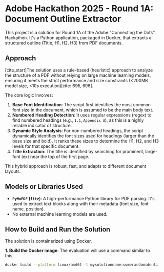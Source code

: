 # Adobe Hackathon 2025 - Round 1A: Document Outline Extractor

This project is a solution for Round 1A of the Adobe "Connecting the Dots" Hackathon. It's a Python application, packaged in Docker, that extracts a structured outline (Title, H1, H2, H3) from PDF documents.

## Approach

[cite_start]The solution uses a rule-based (heuristic) approach to analyze the structure of a PDF without relying on large machine learning models, ensuring it meets the strict performance and size constraints (<200MB model size, <10s execution)[cite: 695, 696].

The core logic involves:
1.  **Base Font Identification**: The script first identifies the most common font size in the document, which is assumed to be the main body text.
2.  **Numbered Heading Detection**: It uses regular expressions (regex) to find numbered headings (e.g., `1.1`, `Appendix A`), as this is a highly reliable indicator of structure.
3.  **Dynamic Style Analysis**: For non-numbered headings, the script dynamically identifies the font sizes used for headings (larger than the base size and bold). It ranks these sizes to determine the H1, H2, and H3 levels for that specific document.
4.  **Title Extraction**: The title is identified by searching for prominent, large-font text near the top of the first page.

This hybrid approach is robust, fast, and adapts to different document layouts.

## Models or Libraries Used

* **`PyMuPDF` (`fitz`)**: A high-performance Python library for PDF parsing. It's used to extract text blocks along with their metadata (font size, font name, position).
* No external machine learning models are used.

## How to Build and Run the Solution

The solution is containerized using Docker.

**1. Build the Docker image:**
The evaluation will use a command similar to this:
```bash
docker build --platform linux/amd64 -t mysolutionname:somerandomidentifier .